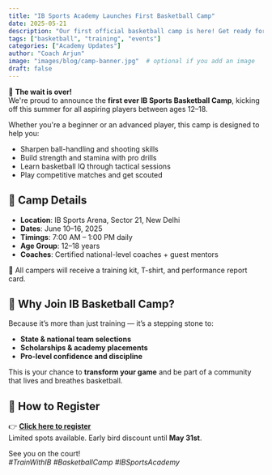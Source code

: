 ```yaml
---
title: "IB Sports Academy Launches First Basketball Camp"
date: 2025-05-21
description: "Our first official basketball camp is here! Get ready for an intense, fun-filled week of skill-building, team spirit, and high-performance training."
tags: ["basketball", "training", "events"]
categories: ["Academy Updates"]
author: "Coach Arjun"
image: "images/blog/camp-banner.jpg"  # optional if you add an image
draft: false
---
```


🏀 **The wait is over!**  
We're proud to announce the **first ever IB Sports Basketball Camp**, kicking off this summer for all aspiring players between ages 12–18.

Whether you're a beginner or an advanced player, this camp is designed to help you:

- Sharpen ball-handling and shooting skills
- Build strength and stamina with pro drills
- Learn basketball IQ through tactical sessions
- Play competitive matches and get scouted


## 📍 Camp Details

- **Location**: IB Sports Arena, Sector 21, New Delhi
- **Dates**: June 10–16, 2025
- **Timings**: 7:00 AM – 1:00 PM daily
- **Age Group**: 12–18 years
- **Coaches**: Certified national-level coaches + guest mentors

🎽 All campers will receive a training kit, T-shirt, and performance report card.


## 🎯 Why Join IB Basketball Camp?

Because it’s more than just training — it’s a stepping stone to:

- **State & national team selections**
- **Scholarships & academy placements**
- **Pro-level confidence and discipline**

This is your chance to **transform your game** and be part of a community that lives and breathes basketball.


## 📝 How to Register

👉 **[Click here to register](https://ibsportsacademy.com/register)**  
Limited spots available. Early bird discount until **May 31st**.


See you on the court!  
*#TrainWithIB #BasketballCamp #IBSportsAcademy*
